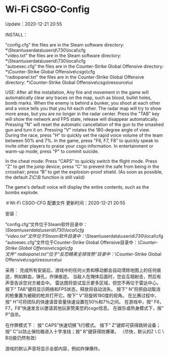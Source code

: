 # Wi-Fi CSGO-Config
Update：2020-12-21 20:55

INSTALL：

"config.cfg" the files are in the Steam software directory: *\Steam\userdata\userid\730\local\cfg\
"video.txt" the files are in the Steam software directory: *\Steam\userdata\userid\730\local\cfg\
"autoexec.cfg" the files are in the Counter-Strike Global Offensive directory: *\Counter-Strike Global Offensive\csgo\cfg\
"radiopanel.txt" the files are in the Counter-Strike Global Offensive directory: *\Counter-Strike Global Offensive\csgo\resource\ui

USE:
After all the installation, Any fire and movement in the game will automatically clear any traces on the map, such as blood, bullet holes, bomb marks.
When the enemy is behind a bunker, you shoot at each other and a voice tells you that you hit each other.
The radar map will try to show more areas, but you are no longer in the radar center.
Press the "TAB" key will show the network and FPS state, release will disappear automatically.
Pressing "N" will reset the automatic cancellation of the gun to the smashed gun and turn it on. Pressing "V" rotates the 180-degree angle of view.
During the race, press "H" to quickly set the rapid voice volume of the team between 50% and 7%.
In the game, press "F6, F7, F8" to quickly speak to invite other players to praise your csgo information.
In entertainment or warm-up mode, press "P" to commit suicide.

In the cheat mode:
Press “CAPS” to quickly switch the flight mode.
Press “Z” to get the jump device; press “C” to prevent the safe from being in the crosshair; press “B” to get the explosion-proof shield. (As soon as possible, the default Z\C\B function is still valid)

The game's default voice will display the entire contents, such as the bombs explode.


＃Wi-Fi CSGO-CFG 配置文件
更新时间：2020-12-21 20:55

安装：

“config.cfg”文件位于Steam软件目录中：*\Steam\userdata\userid\730\local\cfg\
“video.txt”文件位于Steam软件目录中：*\Steam\userdata\userid\730\local\cfg\
“autoexec.cfg”文件位于Counter-Strike Global Offensive目录中：*\Counter-Strike Global Offensive\csgo\cfg\
文件“ radiopanel.txt”位于“反恐精英全球攻势”目录中：*\Counter-Strike Global Offensive\csgo\resource\ui

采用：
完成所有安装后，游戏中的任何火势和移动都会自动清除地图上的任何痕迹，例如鲜血，弹孔，炸弹痕迹。
当敌人在掩体后面时，您会互相射击，然后有声音告诉您对方被击中。
雷达图将尝试显示更多区域，但您不再位于雷达中心。
按下“ TAB”键将显示网络和FPS状态，释放将自动消失。
按下“ N”将把自动取消的枪重置为被砸的枪并打开它。按下“ V”将旋转180度的视角。
在比赛过程中，按“ H”可将团队的快速语音音量快速设置在50％和7％之间。
在游戏中，按“ F6，F7，F8”快速发言以邀请其他玩家赞美您的csgo信息。
在娱乐或热身模式下，按“ P”自杀。

在作弊模式下：
按“ CAPS”快速切换飞行模式。
按下“ Z”键即可获得跳转设备；按“ C”以防止保险箱进入十字准线；按“ B”键获得防爆罩。 （尽快，默认的Z \ C \ B功能仍然有效）

游戏的默认声音将显示全部内容，例如炸弹爆炸。
